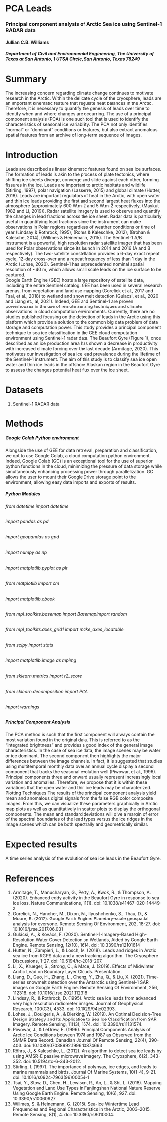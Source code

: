 # PCA Leads
### Principal component analysis of Arctic Sea ice using Sentinel-1 RADAR data
#### Jullian C.B. Williams
##### Department of Civil and Environmental Engineering, The University of Texas at San Antonio, 1 UTSA Circle, San Antonio, Texas 78249

# Summary
The increasing concern regarding climate change continues to motivate research in the Arctic. Within the delicate cycle of the cryosphere, leads are an important kinematic feature that regulate heat balances in the Arctic. Therefore, it is necessary to quantify the genesis of leads over time to identify when and where changes are occurring. The use of a principal component analysis (PCA) is one such tool that is used to identify the characteristics of seasonal ice variability. The PCA not only identifies “normal” or “dominant” conditions or features, but also extract anomalous spatial features from an archive of long-term sequence of images. 
# Introduction 
Leads are described as linear kinematic features found on sea ice surfaces. The formation of leads is akin to the process of plate tectonics, where shifting ice sheets diverge, converge and slide against each other, forming fissures in the ice. Leads are important to arctic habitats and wildlife (Stirling, 1997), polar navigation  (Lasserre, 2015) and global climate (Hutter, 2018). Leads are important regulators of heat in the Arctic, with open water and thin ice leads providing the first and second largest heat fluxes into the atmosphere (approximately 600 W.m-2 and 5 W.m-2 respectively, (Maykut 1982 and Li, 2019)). 
Radar satellite imagery is used to observe and quantify the changes in lead fractions across the ice sheet. Radar data is particularly useful in quantifying lead fractions since the instrument can make observations in Polar regions regardless of weather conditions or time of year (Lindsay & Rothrock, 1995), (Rohrs & Kaleschke, 2012), (Brohan & Kalesche, 2014), (Willmes & Heinemann, 2015). The Sentinel-1 A/B instrument is a powerful, high resolution radar satellite imager that has been used for Polar observations since its launch in 2014 and 2016 (A and B respectively). The two-satellite constellation provides a 6-day exact repeat cycle, 12-day cross-over and a repeat frequency of less than 1 day in the Arctic (Lohse, 2020). Sentinel-1 has unprecedented nominal spatial resolution of ~40 m, which allows small scale leads on the ice surface to be captured.    
Google Earth Engine (GEE) hosts a large repository of satellite data, including the entire Sentinel catalog. GEE has been used in several research arenas, from vegetation and land use mapping (Gorelick et al., 2017 and Tsai, et al., 2018) to wetland and snow melt detection (Gulacsi, et al., 2020 and Liang et., al, 2021). Indeed, GEE and Sentinel-1 are proven powerhouses in the use of remote sensing techniques and climate observations in cloud computation environments. Currently, there are no studies published focusing on the detection of leads in the Arctic using this platform which provide a solution to the common big data problem of data storage and computation power. 
This study provides a principal component technique to sea ice classification in the GEE cloud computation environment using Sentinel-1 radar data. The Beaufort Gyre (Figure 1), once described as an ice production area has shown a decrease in productivity with increased climate forcing over the last decade (Armitage, 2020). This motivates our investigation of sea ice lead prevalence during the lifetime of the Sentinel-1 instrument. The aim of this study is to classify sea ice open water and thin ice leads in the offshore Alaskan region in the Beaufort Gyre to assess the changes potential heat flux over the ice sheet. 
 
# Datasets
1.	Sentinel-1 RADAR data
# Methods
##### Google Colab Python environment
Alongside the use of GEE for data retrieval, preparation and classification, we opt to use Google Colab, a cloud computation python environment. Indeed, Google Colab (GC) is an exceptional tool for the use of superior python functions in the cloud, minimizing the pressure of data storage while simultaneously enhancing processing power through parallelization. GC allows the user to mount their Google Drive storage point to the environment, allowing easy data imports and exports of results. 

##### Python Modules
###### from datetime import datetime
###### import pandas as pd
###### import geopandas as gpd
###### import numpy as np
###### import matplotlib.pyplot as plt
###### from matplotlib import cm
###### import matplotlib.cbook
###### from mpl_toolkits.basemap import Basemapimport random
###### from mpl_toolkits.axes_grid1 import make_axes_locatable
###### from scipy import stats
###### import matplotlib.image as mpimg
###### from sklearn.metrics import r2_score
###### from sklearn.decomposition import PCA
###### import warnings

##### Principal Component Analysis
The PCA method is such that the first component will always contain the most variation found in the original data. This is referred to as the “integrated brightness” and provides a good index of the general image characteristics. In the case of sea ice data, the image scenes may be water or ice dominant. The second component then highlights the major differences between the image channels. In fact, it is suggested that studies using multitemporal monthly data over an annual cycle display a second component that tracks the seasonal evolution well (Piwowar, et al., 1996). Principal components three and onward usually represent increasingly local variation and anomalies. Therefore, we propose that it is within these variations that the open water and thin ice leads may be characterized. 
Plotting Techniques
The results of the principal component analysis yield mean and anomalous digital signals from the false RGB color composite images. From this, we can visualize these parameters graphically in Arctic map plots as well as quantitatively in scatter plots to display the orthogonal components. The mean and standard deviations will give a margin of error of the spectral boundaries of the lead types versus the ice ridges in the image scenes which can be both spectrally and geometrically similar.  
# Expected results
A time series analysis of the evolution of sea ice leads in the Beaufort Gyre. 
# References
1.	Armitage, T., Manucharyan, G., Petty, A., Kwok, R., & Thompson, A. (2020). Enhanced eddy activity in the Beaufort Gyre in response to sea ice loss. Nature Communications, 11(1). doi: 10.1038/s41467-020-14449-z
2.	Gorelick, N., Hancher, M., Dixon, M., Ilyushchenko, S., Thau, D., & Moore, R. (2017). Google Earth Engine: Planetary-scale geospatial analysis for everyone. Remote Sensing Of Environment, 202, 18-27. doi: 10.1016/j.rse.2017.06.031
3.	Gulácsi, A., & Kovács, F. (2020). Sentinel-1-Imagery-Based High-Resolution Water Cover Detection on Wetlands, Aided by Google Earth Engine. Remote Sensing, 12(10), 1614. doi: 10.3390/rs12101614
4.	Hutter, N., Zampieri, L., & Losch, M. (2018). Leads and ridges in Arctic sea ice from RGPS data and a new tracking algorithm. The Cryosphere Discussions, 1-27. doi: 10.5194/tc-2018-207.
5.	Li, X., Krueger, S., Strong, C., & Mace, J. (2019). Effects of Midwinter Arctic Lead on Boundary Layer Clouds. Presentation.
6.	Liang, D., Guo, H., Zhang, L., Cheng, Y., Zhu, Q., & Liu, X. (2021). Time-series snowmelt detection over the Antarctic using Sentinel-1 SAR images on Google Earth Engine. Remote Sensing Of Environment, 256, 112318. doi: 10.1016/j.rse.2021.112318
7.	Lindsay, R., & Rothrock, D. (1995). Arctic sea ice leads from advanced very high resolution radiometer images. Journal of Geophysical Research, 100(C3), 4533. doi: 10.1029/94jc02393.
8.	Lohse, J., Doulgeris, A., & Dierking, W. (2019). An Optimal Decision-Tree Design Strategy and Its Application to Sea Ice Classification from SAR Imagery. Remote Sensing, 11(13), 1574. doi: 10.3390/rs11131574.
9.	Piwowar, J., & LeDrew, E. (1996). Principal Components Analysis of Arctic Ice Conditions between 1978 and 1987 as Observed from the SMMR Data Record. Canadian Journal Of Remote Sensing, 22(4), 390-403. doi: 10.1080/07038992.1996.10874663
10.	Röhrs, J., & Kaleschke, L. (2012). An algorithm to detect sea ice leads by using AMSR-E passive microwave imagery. The Cryosphere, 6(2), 343-352. doi: 10.5194/tc-6-343-2012.
11.	Stirling, I. (1997). The importance of polynyas, ice edges, and leads to marine mammals and birds. Journal Of Marine Systems, 10(1-4), 9-21. doi: 10.1016/s0924-7963(96)00054-1
12.	Tsai, Y., Stow, D., Chen, H., Lewison, R., An, L., & Shi, L. (2018). Mapping Vegetation and Land Use Types in Fanjingshan National Nature Reserve Using Google Earth Engine. Remote Sensing, 10(6), 927. doi: 10.3390/rs10060927
13.	Willmes, S. & Heinemann, G. (2015). Sea-Ice Wintertime Lead Frequencies and Regional Characteristics in the Arctic, 2003–2015. Remote Sensing, 8(1), 4. doi: 10.3390/rs8010004.
